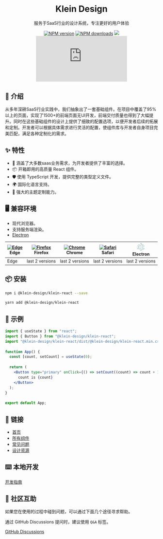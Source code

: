 <h1 align="center">Klein Design</h1>

<div align="center">

服务于SaaS行业的设计系统，专注更好的用户体验

[![NPM version][npm-image]][npm-url]
[![NPM downloads][download-image]][download-url]
[![][bundlephobia-image]][bundlephobia-url]
[![][bundlesize-js-image]][unpkg-js-url]

[npm-image]: https://img.shields.io/npm/v/@klein-design/klein-react
[npm-url]: https://www.npmjs.com/package/@klein-design/klein-react
[download-image]: https://img.shields.io/npm/dm/@klein-design/klein-react.svg?style=flat-square
[download-url]: https://www.npmjs.com/package/@klein-design/klein-react
[bundlephobia-image]: https://badgen.net/bundlephobia/minzip/@klein-design/klein-react?style=flat-square
[bundlephobia-url]: https://bundlephobia.com/package/@klein-design/klein-react
[bundlesize-js-image]: https://img.badgesize.io/https:/unpkg.com/@klein-design/klein-react/dist/@klein-design/klein-react.min.js?label=kleinreact.min.js&compression=gzip&style=flat-square
[unpkg-js-url]: https://unpkg.com/browse/@klein-design/klein-react/dist/@klein-design/klein-react.min.js

</div>

## 🎯 介绍

从多年深耕SaaS行业实践中，我们抽象出了一套基础组件。在项目中覆盖了95%以上的页面，实现了1500+的前端页面无UI开发，前端交付质量也得到了大幅提升。同时在这些基础组件的设计上提供了细致的配置选项，以便开发者后续的拓展和定制。开发者可以根据具体需求进行灵活的配置，使组件库与开发者自身项目完美匹配，满足各种定制化的需求。

## ✨ 特性

- 🌈 涵盖了大多数saas业务需求，为开发者提供了丰富的选择。
- 📦 开箱即用的高质量 React 组件。
- 🛡 使用 TypeScript 开发，提供完整的类型定义文件。
- 🌍 国际化语言支持。
- 🎨 强大的主题定制能力。

## 🖥 兼容环境

- 现代浏览器。
- 支持服务端渲染。
- [Electron](https://www.electronjs.org/)

| [<img src="https://raw.githubusercontent.com/alrra/browser-logos/master/src/edge/edge_48x48.png" alt="Edge" width="24px" height="24px" />](http://godban.github.io/browsers-support-badges/)<br>Edge | [<img src="https://raw.githubusercontent.com/alrra/browser-logos/master/src/firefox/firefox_48x48.png" alt="Firefox" width="24px" height="24px" />](http://godban.github.io/browsers-support-badges/)<br>Firefox | [<img src="https://raw.githubusercontent.com/alrra/browser-logos/master/src/chrome/chrome_48x48.png" alt="Chrome" width="24px" height="24px" />](http://godban.github.io/browsers-support-badges/)<br>Chrome | [<img src="https://raw.githubusercontent.com/alrra/browser-logos/master/src/safari/safari_48x48.png" alt="Safari" width="24px" height="24px" />](http://godban.github.io/browsers-support-badges/)<br>Safari | [<img src="https://raw.githubusercontent.com/alrra/browser-logos/master/src/electron/electron_48x48.png" alt="Electron" width="24px" height="24px" />](http://godban.github.io/browsers-support-badges/)<br>Electron |
| --- | --- | --- | --- | --- |
| Edge | last 2 versions | last 2 versions | last 2 versions | last 2 versions |

## 📦 安装

```bash
npm i @klein-design/klein-react --save
```

```bash
yarn add @klein-design/klein-react
```

## 🔨 示例

```jsx
import { useState } from "react";
import { Button } from "@klein-design/klein-react";
import "@klein-design/klein-react/dist/@klein-design/klein-react.min.css";

function App() {
  const [count, setCount] = useState(0);

  return (
    <Button type="primary" onClick={() => setCount((count) => count + 1)}>
      count is {count}
    </Button>
  );
}

export default App;
```

## 🔗 链接

- [首页](https://klein.design.weimob.com)
- [所有组件](https://klein.design.weimob.com/components/button)
- [常见问题](https://klein.design.weimob.com/guide/q&a)
- [设计资源](https://klein.design.weimob.com/guide/resource)

## ⌨️ 本地开发

[开发指南](./dev.md)

## 👥 社区互助

如果您在使用的过程中碰到问题，可以通过下面几个途径寻求帮助。

通过 GitHub Discussions 提问时，建议使用 `Q&A` 标签。

[GitHub Discussions](https://github.com/weimob-tech/klein-react/issues)